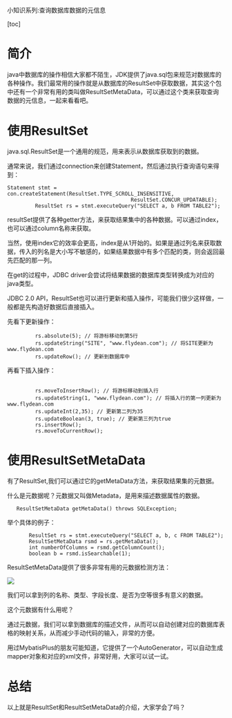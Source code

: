 小知识系列:查询数据库数据的元信息

[toc]

# 简介

java中数据库的操作相信大家都不陌生，JDK提供了java.sql包来规范对数据库的各种操作。我们最常用的操作就是从数据库的ResultSet中获取数据，其实这个包中还有一个非常有用的类叫做ResultSetMetaData，可以通过这个类来获取查询数据的元信息，一起来看看吧。

# 使用ResultSet

java.sql.ResultSet是一个通用的规范，用来表示从数据库获取到的数据。

通常来说，我们通过connection来创建Statement，然后通过执行查询语句来得到：

```
Statement stmt = con.createStatement(ResultSet.TYPE_SCROLL_INSENSITIVE,
                                        ResultSet.CONCUR_UPDATABLE);
         ResultSet rs = stmt.executeQuery("SELECT a, b FROM TABLE2");
```

resultSet提供了各种getter方法，来获取结果集中的各种数据。可以通过index，也可以通过column名称来获取。

当然，使用index它的效率会更高，index是从1开始的。如果是通过列名来获取数据，传入的列名是大小写不敏感的，如果结果数据中有多个匹配的类，则会返回最先匹配的那一列。

在get的过程中，JDBC driver会尝试将结果数据的数据库类型转换成为对应的java类型。

JDBC 2.0 API，ResultSet也可以进行更新和插入操作，可能我们很少这样做，一般都是先构造好数据后直接插入。

先看下更新操作：

```
         rs.absolute(5); // 将游标移动到第5行
         rs.updateString("SITE", "www.flydean.com"); // 将SITE更新为www.flydean.com
         rs.updateRow(); // 更新到数据库中
```

再看下插入操作：

```
  
         rs.moveToInsertRow(); // 将游标移动到插入行
         rs.updateString(1, "www.flydean.com"); // 将插入行的第一列更新为www.flydean.com
         rs.updateInt(2,35); // 更新第二列为35
         rs.updateBoolean(3, true); // 更新第三列为true
         rs.insertRow();
         rs.moveToCurrentRow();
```

# 使用ResultSetMetaData

有了ResultSet,我们可以通过它的getMetaData方法，来获取结果集的元数据。

什么是元数据呢？元数据又叫做Metadata，是用来描述数据属性的数据。

```
   ResultSetMetaData getMetaData() throws SQLException;
```

举个具体的例子：

```
       ResultSet rs = stmt.executeQuery("SELECT a, b, c FROM TABLE2");
       ResultSetMetaData rsmd = rs.getMetaData();
       int numberOfColumns = rsmd.getColumnCount();
       boolean b = rsmd.isSearchable(1);
```

ResultSetMetaData提供了很多非常有用的元数据检测方法：

![](https://img-blog.csdnimg.cn/3cf6b459256e40e29d9a9f30b24d925b.png)

我们可以拿到列的名称、类型、字段长度、是否为空等很多有意义的数据。

这个元数据有什么用呢？

通过元数据，我们可以拿到数据库的描述文件，从而可以自动创建对应的数据库表格的映射关系，从而减少手动代码的输入，非常的方便。

用过MybatisPlus的朋友可能知道，它提供了一个AutoGenerator，可以自动生成mapper对象和对应的xml文件，非常好用，大家可以试一试。

# 总结

以上就是ResultSet和ResultSetMetaData的介绍，大家学会了吗？